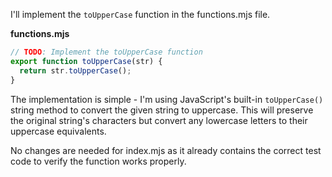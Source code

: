 I'll implement the `toUpperCase` function in the functions.mjs file.

**functions.mjs**
```js
// TODO: Implement the toUpperCase function
export function toUpperCase(str) {
  return str.toUpperCase();
}
```

The implementation is simple - I'm using JavaScript's built-in `toUpperCase()` string method to convert the given string to uppercase. This will preserve the original string's characters but convert any lowercase letters to their uppercase equivalents.

No changes are needed for index.mjs as it already contains the correct test code to verify the function works properly.